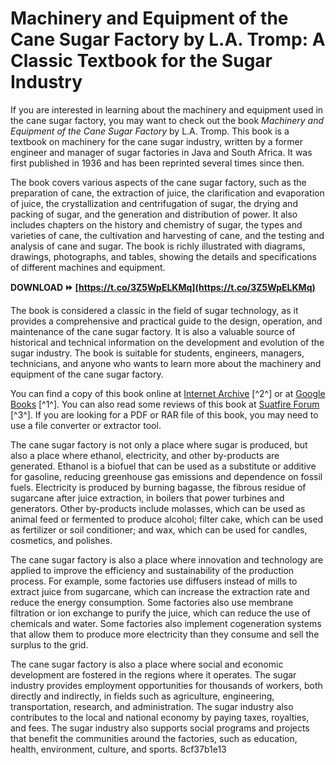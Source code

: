 # Machinery and Equipment of the Cane Sugar Factory by L.A. Tromp: A Classic Textbook for the Sugar Industry
  
If you are interested in learning about the machinery and equipment used in the cane sugar factory, you may want to check out the book *Machinery and Equipment of the Cane Sugar Factory* by L.A. Tromp. This book is a textbook on machinery for the cane sugar industry, written by a former engineer and manager of sugar factories in Java and South Africa. It was first published in 1936 and has been reprinted several times since then.
  
The book covers various aspects of the cane sugar factory, such as the preparation of cane, the extraction of juice, the clarification and evaporation of juice, the crystallization and centrifugation of sugar, the drying and packing of sugar, and the generation and distribution of power. It also includes chapters on the history and chemistry of sugar, the types and varieties of cane, the cultivation and harvesting of cane, and the testing and analysis of cane and sugar. The book is richly illustrated with diagrams, drawings, photographs, and tables, showing the details and specifications of different machines and equipment.
 
**DOWNLOAD ⏩ [https://t.co/3Z5WpELKMq](https://t.co/3Z5WpELKMq)**


  
The book is considered a classic in the field of sugar technology, as it provides a comprehensive and practical guide to the design, operation, and maintenance of the cane sugar factory. It is also a valuable source of historical and technical information on the development and evolution of the sugar industry. The book is suitable for students, engineers, managers, technicians, and anyone who wants to learn more about the machinery and equipment of the cane sugar factory.
  
You can find a copy of this book online at [Internet Archive](https://archive.org/details/dli.ernet.5014) [^2^] or at [Google Books](https://books.google.com/books/about/Machinery_and_Equipment_of_the_Cane_Suga.html?id=dOsHswEACAAJ) [^1^]. You can also read some reviews of this book at [Suatfire Forum](https://www.suatfire.com/forum/questions-answers/machinery-and-equipment-of-the-cane-sugar-factory-by-l-a-tromp-pdf-pdfrar-exclusive) [^3^]. If you are looking for a PDF or RAR file of this book, you may need to use a file converter or extractor tool.
  
The cane sugar factory is not only a place where sugar is produced, but also a place where ethanol, electricity, and other by-products are generated. Ethanol is a biofuel that can be used as a substitute or additive for gasoline, reducing greenhouse gas emissions and dependence on fossil fuels. Electricity is produced by burning bagasse, the fibrous residue of sugarcane after juice extraction, in boilers that power turbines and generators. Other by-products include molasses, which can be used as animal feed or fermented to produce alcohol; filter cake, which can be used as fertilizer or soil conditioner; and wax, which can be used for candles, cosmetics, and polishes.
  
The cane sugar factory is also a place where innovation and technology are applied to improve the efficiency and sustainability of the production process. For example, some factories use diffusers instead of mills to extract juice from sugarcane, which can increase the extraction rate and reduce the energy consumption. Some factories also use membrane filtration or ion exchange to purify the juice, which can reduce the use of chemicals and water. Some factories also implement cogeneration systems that allow them to produce more electricity than they consume and sell the surplus to the grid.
  
The cane sugar factory is also a place where social and economic development are fostered in the regions where it operates. The sugar industry provides employment opportunities for thousands of workers, both directly and indirectly, in fields such as agriculture, engineering, transportation, research, and administration. The sugar industry also contributes to the local and national economy by paying taxes, royalties, and fees. The sugar industry also supports social programs and projects that benefit the communities around the factories, such as education, health, environment, culture, and sports.
 8cf37b1e13
 
